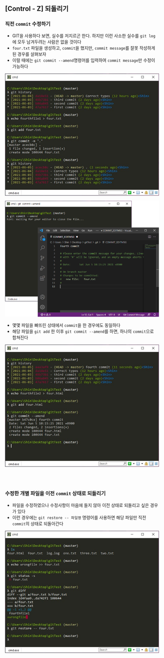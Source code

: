 ## [Control - Z] 되돌리기
### 직전 `commit` 수정하기
- GIT을 사용하다 보면, 실수를 저지르곤 한다. 하지만 이런 사소한 실수를 `git log`에 모두 남겨두려는 사람은 없을 것이다
- `four.txt` 파일을 생성하고, `commit`을 했지만, `commit message`를 잘못 작성하게 된 경우를 살펴보자
- 이럴 때에는 `git commit --amend`명령어를 입력하여 `commit message`만 수정이 가능하다
<p align = "center"><img src = "../imageFiles/031-wrong-commit-message.jpg?raw=true"/></p>
<p align = "center"><img src = "../imageFiles/032-amend.jpg?raw=true"/></p>

- 몇몇 파일을 빠뜨린 상태에서 `commit`을 한 경우에도 동일하다
- 해당 파일을 `git add` 한 이후 `git commit --amend`를 하면, 하나의 `commit`으로 합쳐진다
<p align = "center"><img src = "../imageFiles/033-omit.jpg?raw=true"/></p>

<br>
 <br>

### 수정한 개별 파일을 이전 `commit` 상태로 되돌리기
- 파일을 수정하였으나 수정사항이 마음에 들지 않아 이전 상태로 되돌리고 싶은 경우가 있다
- 이런 경우에는 `git restore -- 파일명` 명령어를 사용하면 해당 파일만 직전 `commit`의 상태로 되돌아간다
<p align = "center"><img src = "../imageFiles/034-restore.jpg?raw=true"/></p>
